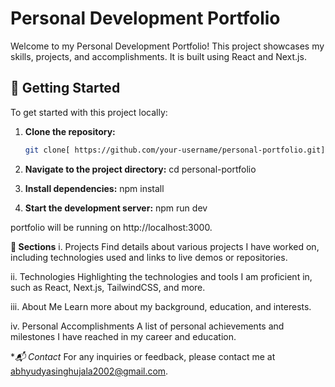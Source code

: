 # Personal Development Portfolio

Welcome to my Personal Development Portfolio! This project showcases my skills, projects, and accomplishments. It is built using React and Next.js.

## 🚀 Getting Started

To get started with this project locally:

1. **Clone the repository:**
   ```bash
   git clone[ https://github.com/your-username/personal-portfolio.git](https://github.com/abhyudy/My_Portfolio)

2. **Navigate to the project directory:**
    cd personal-portfolio

3. **Install dependencies:**
   npm install

4. **Start the development server:**
    npm run dev

portfolio will be running on http://localhost:3000.



**📁 Sections**
i. Projects
Find details about various projects I have worked on, including technologies used and links to live demos or repositories.

ii. Technologies
Highlighting the technologies and tools I am proficient in, such as React, Next.js, TailwindCSS, and more.

iii. About Me
Learn more about my background, education, and interests.

iv. Personal Accomplishments
A list of personal achievements and milestones I have reached in my career and education.

**📬 Contact*
For any inquiries or feedback, please contact me at abhyudyasinghujala2002@gmail.com.

   
